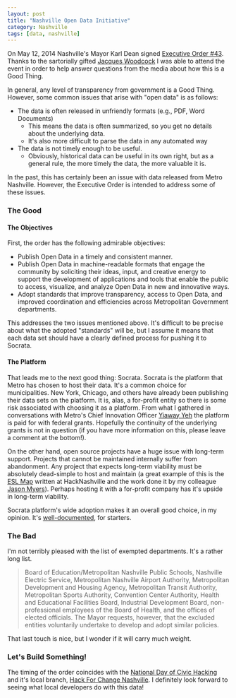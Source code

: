 ```yaml
---
layout: post
title: "Nashville Open Data Initiative"
category: Nashville
tags: [data, nashville]
---
```

On May 12, 2014 Nashville's Mayor Karl Dean signed [Executive Order #43](http://www.nashville.gov/Metro-Clerk/Legal-Resources/Executive-Orders/Mayor-Karl-Dean/kd043.aspx).
Thanks to the sartorially gifted [Jacques
Woodcock](https://twitter.com/jacques_thekit ) I was able to attend the event
in order to help answer questions from the media about how this is a Good
Thing.

In general, any level of transparency from government is a Good Thing. However,
some common issues that arise with "open data" is as follows:

- The data is often released in unfriendly formats (e.g., PDF, Word Documents)
    - This means the data is often summarized, so you get no details about the
      underlying data.
    - It's also more difficult to parse the data in any automated way
- The data is not timely enough to be useful.
    - Obviously, historical data can be useful in its own right, but as a
      general rule, the more timely the data, the more valuable it is.

In the past, this has certainly been an issue with data released from Metro
Nashville. However, the Executive Order is intended to address some of these
issues.

### The Good

#### The Objectives

First, the order has the following admirable objectives:

- Publish Open Data in a timely and consistent manner.
- Publish Open Data in machine-readable formats that engage the community by
soliciting their ideas, input, and creative energy to support the development
of applications and tools that enable the public to access, visualize, and
analyze Open Data in new and innovative ways.
- Adopt standards that improve transparency, access to Open Data, and improved
coordination and efficiencies across Metropolitan Government departments.

This addresses the two issues mentioned above. It's difficult to be precise
about what the adopted "standards" will be, but I assume it means that each
data set should have a clearly defined process for pushing it to Socrata.

#### The Platform

That leads me to the next good thing: Socrata. Socrata is the platform that
Metro has chosen to host their data. It's a common choice for municipalities.
New York, Chicago, and others have already been publishing their data sets on
the platform. It is, alas, a for-profit entity so there is some risk associated
with choosing it as a platform. From what I gathered in conversations with
Metro's Chief Innovation Officer [Yiaway
Yeh](http://www.nashville.gov/Government/Staff-Directory/Staff-Member-Details/ID/377/Yeh-Yiaway)
the platform is paid for with federal grants. Hopefully the continuity of the
underlying grants is not in question (if you have more information on this,
please leave a comment at the bottom!).

On the other hand, open source projects have a huge issue with long-term
support. Projects that cannot be maintained internally suffer from abandonment.
Any project that expects long-term viability must be absolutely dead-simple to
host and maintain (a great example of this is the [ESL
Map](http://www.eslmap.com/) written at HackNashville and the work done it by
my colleague [Jason Myers](http://twitter.com/jasonamyers)). Perhaps hosting it
with a for-profit company has it's upside in long-term viability.

Socrata platform's wide adoption makes it an overall good choice, in my opinion.
It's [well-documented](http://dev.socrata.com/), for starters.

### The Bad

I'm not terribly pleased with the list of exempted departments. It's a rather
long list.

> Board of Education/Metropolitan Nashville Public Schools, Nashville Electric
> Service, Metropolitan Nashville Airport Authority, Metropolitan Development
> and Housing Agency, Metropolitan Transit Authority,  Metropolitan Sports
> Authority, Convention Center Authority, Health and Educational Facilities
> Board, Industrial Development Board, non-professional employees of the Board
> of Health, and the offices of elected officials.  The Mayor requests,
> however, that the excluded entities voluntarily undertake to develop and
> adopt similar policies.

That last touch is nice, but I wonder if it will carry much weight.

### Let's Build Something!

The timing of the order coincides with the [National Day of Civic
Hacking](http://hackforchange.org/) and it's local branch, [Hack For Change
Nashville](http://hack4changenash.org/). I definitely look forward to seeing
what local developers do with this data!
